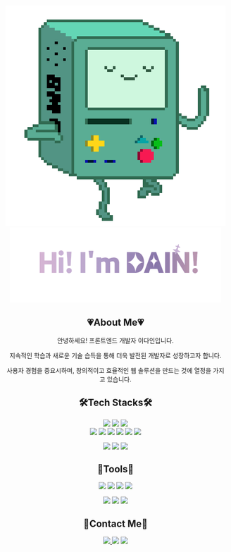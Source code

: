 <div align="center">
  <img src="https://github.com/DAIN302/DAIN302/blob/main/asset/dancingbeemo.gif" />
  <img src="https://github.com/DAIN302/DAIN302/blob/main/asset/dain.gif" />
</div>

<h2 align="center">
 <b>💗About Me💗</b> 
</h2>
<p align="center">안녕하세요! 프론트엔드 개발자 이다인입니다.<p/>
<p align="center">지속적인 학습과 새로운 기술 습득을 통해 더욱 발전된 개발자로 성장하고자 합니다.<p/>
<p align="center">사용자 경험을 중요시하며, 창의적이고 효율적인 웹 솔루션을 만드는 것에 열정을 가지고 있습니다.<p/>

<h2 align="center">
 <b>🛠Tech Stacks🛠</b> 
</h2>
<div align="center">
<img src="https://img.shields.io/badge/JavaScript-F7DF1E?style=flat&logo=javascript&logoColor=333333"/> <img src="https://img.shields.io/badge/HTML-E34F26?style=flat&logo=html5&logoColor=white"/>  <img src="https://img.shields.io/badge/CSS-1572b6?style=flat&logo=css3&logoColor=white"/>
<br/>
<img src="https://img.shields.io/badge/React-61DAFB?style=flat&logo=react&logoColor=white"/>
<img src="https://img.shields.io/badge/Redux-764ABC?style=flat&logo=redux&logoColor=white"/>
<img src="https://img.shields.io/badge/Vue.js-4FC08D?style=flat&logo=vue.js&logoColor=white"/>
<img src="https://img.shields.io/badge/Typescript-3178C6?style=flat&logo=&logoColor=white"/>
 <img src="https://img.shields.io/badge/Sass-CC6699?style=flat&logo=sass&logoColor=white"/> <img src="https://img.shields.io/badge/jQuery-0769AD?style=flat&logo=jquery&logoColor=white"/>

<img src="https://img.shields.io/badge/Node.js-5fa04e?style=flat&logo=Node.js&logoColor=white"/> <img src="https://img.shields.io/badge/Express.js-000000?style=flat&logo=Express&logoColor=white"/>
<img src="https://img.shields.io/badge/MySQL-4479A1?style=flat&logo=MySQL&logoColor=white"/>

<h2 align="center">
 <b>🔧Tools🔧</b> 
</h2>
<img src="https://img.shields.io/badge/Visual Studio Code-007ACC?style=flat-square&logo=Visual Studio Code&logoColor=white"/> <img src="https://img.shields.io/badge/MySQLWorkBench-4479A1?style=flat&logo=MySQL&logoColor=white"/> <img src="https://img.shields.io/badge/Git-F05032?style=flat&logo=git&logoColor=white"/> <img src="https://img.shields.io/badge/GitHub-181717?style=flat&logo=github&logoColor=white"/>

<img src="https://img.shields.io/badge/Slack-4a154b?style=flat&logo=slack&logoColor=white"/> <img src="https://img.shields.io/badge/Notion-000000?style=flat&logo=notion&logoColor=white"/>
<img src="https://img.shields.io/badge/Figma-F24E1E?style=flat&logo=figma&logoColor=white"/>

</div>
<h2 align="center">
 <b>📱Contact Me📱</b> 
</h2>
<div align="center">
<a href="https://daddda3232.tistory.com/" target="_blank">
<img src="https://img.shields.io/badge/My Blog-000000?style=flat&logo=tistory&logoColor=white"/> 
</a>
<img src="https://img.shields.io/badge/dbgnfk12@gmail.com-EA4335?style=flat&logo=Gmail&logoColor=white"/> 
<a href="https://snowy-aunt-2ed.notion.site/1036edf9ca9280ae924ed47cca480707?pvs=74" target="_blank">
<img src="https://img.shields.io/badge/Resume-000000?style=flat&logo=notion&logoColor=white"/> 
</a>
</div>

<!--
**DAIN302/DAIN302** is a ✨ _special_ ✨ repository because its `README.md` (this file) appears on your GitHub profile.

Here are some ideas to get you started:

- 🔭 I’m currently working on ...
- 🌱 I’m currently learning ...
- 👯 I’m looking to collaborate on ...
- 🤔 I’m looking for help with ...
- 💬 Ask me about ...
- 📫 How to reach me: ...
- 😄 Pronouns: ...
- ⚡ Fun fact: ...
  -->
